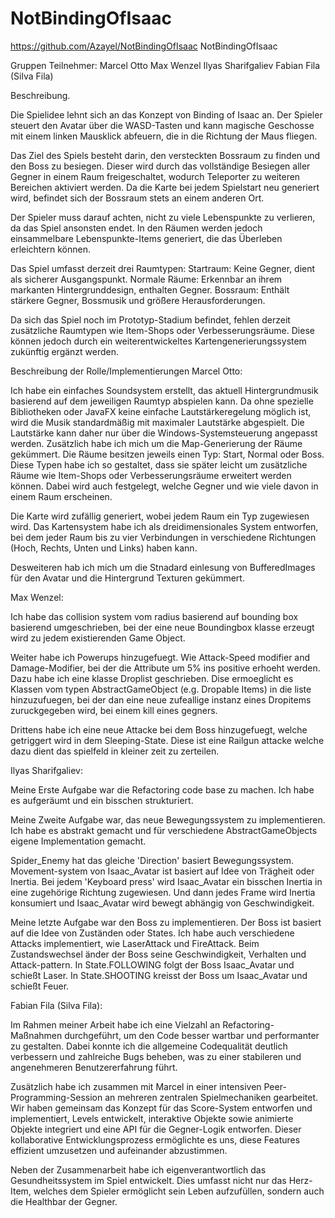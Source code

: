 # NotBindingOfIsaac
https://github.com/Azayel/NotBindingOfIsaac
NotBindingOfIsaac

Gruppen Teilnehmer:
Marcel Otto
Max Wenzel
Ilyas Sharifgaliev
Fabian Fila (Silva Fila)


Beschreibung.

Die Spielidee lehnt sich an das Konzept von Binding of Isaac an. Der Spieler
steuert den Avatar über die WASD-Tasten und kann magische Geschosse mit einem
linken Mausklick abfeuern, die in die Richtung der Maus fliegen.

Das Ziel des Spiels besteht darin, den versteckten Bossraum zu finden und den Boss zu besiegen. Dieser wird
durch das vollständige Besiegen aller Gegner in einem Raum freigeschaltet, wodurch
Teleporter zu weiteren Bereichen aktiviert werden. Da die Karte bei jedem Spielstart
neu generiert wird, befindet sich der Bossraum stets an einem anderen Ort.

Der Spieler muss darauf achten, nicht zu viele Lebenspunkte zu verlieren, da das Spiel ansonsten endet.
In den Räumen werden jedoch einsammelbare Lebenspunkte-Items generiert, die das Überleben erleichtern können.

Das Spiel umfasst derzeit drei Raumtypen:
Startraum: Keine Gegner, dient als sicherer Ausgangspunkt.
Normale Räume: Erkennbar an ihrem markanten Hintergrunddesign, enthalten Gegner.
Bossraum: Enthält stärkere Gegner, Bossmusik und größere Herausforderungen.

Da sich das Spiel noch im Prototyp-Stadium befindet, fehlen derzeit zusätzliche Raumtypen wie
Item-Shops oder Verbesserungsräume. Diese können jedoch durch ein weiterentwickeltes Kartengenerierungssystem
zukünftig ergänzt werden.



Beschreibung der Rolle/Implementierungen
Marcel Otto:

Ich habe ein einfaches Soundsystem erstellt, das aktuell Hintergrundmusik basierend auf dem
jeweiligen Raumtyp abspielen kann. Da ohne spezielle Bibliotheken oder JavaFX keine einfache
Lautstärkeregelung möglich ist, wird die Musik standardmäßig mit maximaler Lautstärke abgespielt.
Die Lautstärke kann daher nur über die Windows-Systemsteuerung angepasst werden.
Zusätzlich habe ich mich um die Map-Generierung der Räume gekümmert. Die Räume besitzen jeweils
einen Typ: Start, Normal oder Boss. Diese Typen habe ich so gestaltet, dass sie später leicht um
zusätzliche Räume wie Item-Shops oder Verbesserungsräume erweitert werden können. Dabei wird auch
festgelegt, welche Gegner und wie viele davon in einem Raum erscheinen.

Die Karte wird zufällig generiert, wobei jedem Raum ein Typ zugewiesen wird. Das Kartensystem
habe ich als dreidimensionales System entworfen, bei dem jeder Raum bis zu vier Verbindungen in verschiedene
Richtungen (Hoch, Rechts, Unten und Links) haben kann.

Desweiteren hab ich mich um die Stnadard einlesung von BufferedImages für den Avatar und die Hintergrund
Texturen gekümmert.

Max Wenzel:

Ich habe das collision system vom radius basierend auf bounding box basierend umgeschrieben,
bei der eine neue Boundingbox klasse erzeugt wird zu jedem existierenden Game Object. 

Weiter habe ich Powerups hinzugefuegt. Wie Attack-Speed modifier and Damage-Modifier,
bei der die Attribute um 5% ins positive erhoeht werden. Dazu habe ich eine klasse Droplist geschrieben.
Dise ermoeglicht es Klassen vom typen AbstractGameObject (e.g. Dropable Items) in die liste
hinzuzufuegen, bei der dan eine neue zufeallige instanz eines Dropitems zuruckgegeben wird, bei einem kill eines gegners.

Drittens habe ich eine neue Attacke bei dem Boss hinzugefuegt, welche getriggert wird in dem Sleeping-State. Diese ist eine Railgun
attacke welche dazu dient das spielfeld in kleiner zeit zu zerteilen.


Ilyas Sharifgaliev:

Meine Erste Aufgabe war die Refactoring code base zu machen. Ich habe es aufgeräumt und ein bisschen strukturiert.

Meine Zweite Aufgabe war, das neue Bewegungssystem zu implementieren. Ich habe es abstrakt gemacht und für verschiedene AbstractGameObjects eigene Implementation gemacht.

Spider_Enemy hat das gleiche 'Direction' basiert Bewegungssystem. Movement-system von Isaac_Avatar ist basiert auf Idee von Trägheit oder Inertia. 
Bei jedem 'Keyboard press' wird Isaac_Avatar ein bisschen Inertia in eine zugehörige Richtung zugewiesen. Und dann jedes Frame 
wird Inertia konsumiert und Isaac_Avatar wird bewegt abhängig von Geschwindigkeit.

Meine letzte Aufgabe war den Boss zu implementieren. Der Boss ist basiert auf die Idee von Zuständen oder States. 
Ich habe auch verschiedene Attacks implementiert, wie LaserAttack und FireAttack. Beim Zustandswechsel änder der Boss seine Geschwindigkeit, Verhalten und Attack-pattern. 
In State.FOLLOWING folgt der Boss Isaac_Avatar und schießt Laser. In State.SHOOTING kreisst der Boss um Isaac_Avatar und schießt Feuer.


Fabian Fila (Silva Fila):

Im Rahmen meiner Arbeit habe ich eine Vielzahl an Refactoring-Maßnahmen durchgeführt,
um den Code besser wartbar und performanter zu gestalten.
Dabei konnte ich die allgemeine Codequalität deutlich verbessern und zahlreiche Bugs beheben,
was zu einer stabileren und angenehmeren Benutzererfahrung führt.

Zusätzlich habe ich zusammen mit Marcel in einer intensiven Peer-Programming-Session an mehreren zentralen Spielmechaniken gearbeitet.
Wir haben gemeinsam das Konzept für das Score-System entworfen und implementiert, Levels entwickelt,
interaktive Objekte sowie animierte Objekte integriert und eine API für die Gegner-Logik entworfen.
Dieser kollaborative Entwicklungsprozess ermöglichte es uns, diese Features effizient umzusetzen und aufeinander abzustimmen.

Neben der Zusammenarbeit habe ich eigenverantwortlich das Gesundheitssystem im Spiel entwickelt.
Dies umfasst nicht nur das Herz-Item, welches dem Spieler ermöglicht sein Leben aufzufüllen,
sondern auch die Healthbar der Gegner.
